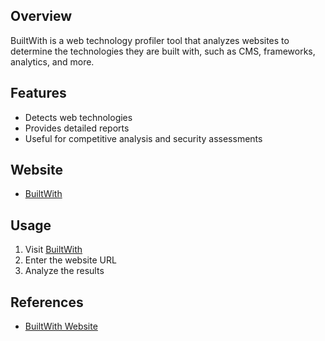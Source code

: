 ## Overview
BuiltWith is a web technology profiler tool that analyzes websites to determine the technologies they are built with, such as CMS, frameworks, analytics, and more.

## Features
- Detects web technologies
- Provides detailed reports
- Useful for competitive analysis and security assessments

## Website
- [BuiltWith](https://builtwith.com/)
## Usage
1. Visit [BuiltWith](https://builtwith.com/)
2. Enter the website URL
3. Analyze the results
## References
- [BuiltWith Website](https://builtwith.com/)
